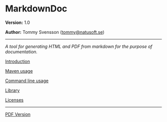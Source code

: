 # MarkdownDoc

__Version:__ 1.0

__Author:__ Tommy Svensson (tommy@natusoft.se)

----

_A tool for generating HTML and PDF from markdown for the purpose of documentation._

[Introduction](Docs/MarkdownDoc.md)

[Maven usage](MavenPlugin/docs/MavenUsage.md)

[Command line usage](CommandLine/docs/CommandLineUsage.md)

[Library](Library/docs/Library.md)

[Licenses](Docs/licenses.md)

----

[PDF Version](Docs/MarkdownDoc-User-Guide.pdf)